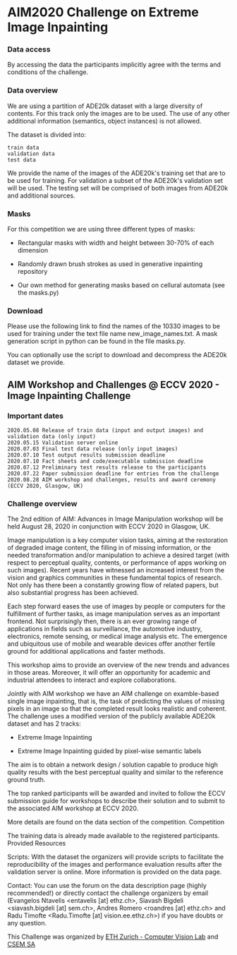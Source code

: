 # AIM2020 Challenge on Extreme Image Inpainting

### Data access

By accessing the data the participants implicitly agree with the terms and conditions of the challenge.

 
### Data overview

We are using a partition of ADE20k dataset with a large diversity of contents. For this track only the images are to be used. The use of any other additional information (semantics, object instances) is not allowed.

The dataset is divided into:

    train data
    validation data
    test data

We provide the name of the images of the ADE20k's training set that are to be used for training. For validation a subset of the ADE20k's validation set will be used. The testing set will be comprised of both images from ADE20k and additional sources.

### Masks

For this competition we are using three different types of masks:

- Rectangular masks with width and height between 30-70% of each dimension

- Randomly drawn brush strokes as used in generative inpainting repository

- Our own method for generating masks based on cellural automata (see the masks.py)

### Download

Please use the following link to find the names of the 10330 images to be used for training under the text file name new_image_names.txt. A mask generation script in python can be found in the file masks.py.

You can optionally use the script to download and decompress the ADE20k dataset we provide.


## AIM Workshop and Challenges @ ECCV 2020 - Image Inpainting Challenge

### Important dates

    2020.05.08 Release of train data (input and output images) and validation data (only input)
    2020.05.15 Validation server online
    2020.07.03 Final test data release (only input images)
    2020.07.10 Test output results submission deadline
    2020.07.10 Fact sheets and code/executable submission deadline
    2020.07.12 Preliminary test results release to the participants
    2020.07.22 Paper submission deadline for entries from the challenge
    2020.08.28 AIM workshop and challenges, results and award ceremony (ECCV 2020, Glasgow, UK)

### Challenge overview

The 2nd edition of AIM: Advances in Image Manipulation workshop will be held August 28, 2020 in conjunction with ECCV 2020 in Glasgow, UK.

Image manipulation is a key computer vision tasks, aiming at the restoration of degraded image content, the filling in of missing information, or the needed transformation and/or manipulation to achieve a desired target (with respect to perceptual quality, contents, or performance of apps working on such images). Recent years have witnessed an increased interest from the vision and graphics communities in these fundamental topics of research. Not only has there been a constantly growing flow of related papers, but also substantial progress has been achieved.

Each step forward eases the use of images by people or computers for the fulfillment of further tasks, as image manipulation serves as an important frontend. Not surprisingly then, there is an ever growing range of applications in fields such as surveillance, the automotive industry, electronics, remote sensing, or medical image analysis etc. The emergence and ubiquitous use of mobile and wearable devices offer another fertile ground for additional applications and faster methods.

This workshop aims to provide an overview of the new trends and advances in those areas. Moreover, it will offer an opportunity for academic and industrial attendees to interact and explore collaborations.

Jointly with AIM workshop we have an AIM challenge on examble-based single image inpainting, that is, the task of predicting the values of missing pixels in an image so that the completed result looks realistic and coherent. The challenge uses a modified version of the publicly available ADE20k dataset and has 2 tracks:

- Extreme Image Inpainting

- Extreme Image Inpainting guided by pixel-wise semantic labels

The aim is to obtain a network design / solution capable to produce high quality results with the best perceptual quality and similar to the reference ground truth.

 

The top ranked participants will be awarded and invited to follow the ECCV submission guide for workshops to describe their solution and to submit to the associated AIM workshop at ECCV 2020.

More details are found on the data section of the competition.
Competition

The training data is already made available to the registered participants.
Provided Resources

Scripts: With the dataset the organizers will provide scripts to facilitate the reproducibility of the images and performance evaluation results after the validation server is online. More information is provided on the data page.

Contact: You can use the forum on the data description page (highly recommended!) or directly contact the challenge organizers by email (Evangelos Ntavelis <entavelis [at] ethz.ch>, Siavash Bigdeli <siavash.bigdeli [at] sem.ch>, Andres Romero <roandres [at] ethz.ch> and Radu Timofte <Radu.Timofte [at] vision.ee.ethz.ch>) if you have doubts or any question.


This Challenge was organized by [ETH Zurich - Computer Vision Lab](vision.ee.ethz.ch) and  [CSEM SA](csem.ch) 
